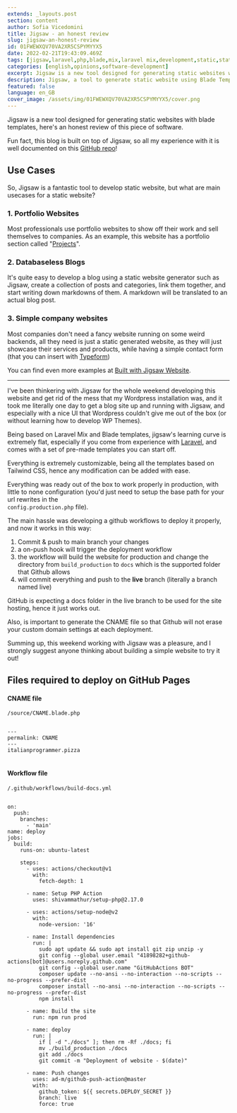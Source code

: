 ```yaml
---
extends: _layouts.post
section: content
author: Sofia Vicedomini
title: Jigsaw - an honest review
slug: jigsaw-an-honest-review
id: 01FWEWXQV70VA2XR5CSPYMYYX5
date: 2022-02-21T19:43:09.469Z
tags: [jigsaw,laravel,php,blade,mix,laravel mix,development,static,static website,generator]
categories: [english,opinions,software-development]
excerpt: Jigsaw is a new tool designed for generating static websites with blade templates, here's an honest review for this piece of software.
description: Jigsaw, a tool to generate static website using Blade Templates
featured: false
language: en_GB
cover_image: /assets/img/01FWEWXQV70VA2XR5CSPYMYYX5/cover.png
---
```


Jigsaw is a new tool designed for generating static websites with blade templates, here's an honest review of this piece
of software.

Fun fact, this blog is built on top of Jigsaw, so all my experience with it is well documented on
this [GitHub repo](//github.com/blacksoulgem95/blacksoulgem95.github.io)!

## Use Cases

So, Jigsaw is a fantastic tool to develop static website, but what are main usecases for a static website?

### 1. Portfolio Websites

Most professionals use portfolio websites to show off their work and sell themselves to companies. As an example, this
website has a portfolio section called "[Projects](/projects)".

### 2. Databaseless Blogs

It's quite easy to develop a blog using a static website generator such as Jigsaw, create a collection of posts and
categories, link them together, and start writing down markdowns of them. A markdown will be translated to an actual
blog post.

### 3. Simple company websites

Most companies don't need a fancy website running on some weird backends, all they need is just a static generated
website, as they will just showcase their services and products, while having a simple contact form (that you can insert
with [Typeform](//typeform.com?utm_source=italianprogrammer.pizza))

You can find even more examples at [Built with Jigsaw Website](//builtwithjigsaw.com?utm_source=italianprogrammer.pizza).

---

I've been thinkering with Jigsaw for the whole weekend developing this website and get rid of the mess that my Wordpress
installation was, and it took me literally one day to get a blog site up and running with Jigsaw, and especially with a
nice UI that Wordpress couldn't give me out of the box (or without learning how to develop WP Themes).

Being based on Laravel Mix and Blade templates, jigsaw's learning curve is extremely flat, especially if you come from
experience with [Laravel](//laravel.com?utm_source=italianprogrammer.pizza), and comes with a set of pre-made templates
you can start off.

Everything is extremely customizable, being all the templates based on Tailwind CSS, hence any modification can be added
with ease.

Everything was ready out of the box to work properly in production, with little to none configuration
(you'd just need to setup the base path for your url rewrites in the <code class="language-bash">
config.production.php</code> file).

The main hassle was developing a github workflows to deploy it properly, and now it works in this way:

1. Commit & push to main branch your changes
2. a on-push hook will trigger the deployment workflow
3. the workflow will build the website for production and change the directory from 
   <code>build_production</code> to <code>docs</code> which is the supported folder that Github allows
4. will commit everything and push to the **live** branch (literally a branch named live)

GitHub is expecting a docs folder in the live branch to be used for the site hosting, hence it just works out.

Also, is important to generate the CNAME file so that Github will not erase your custom domain settings at each
deployment.

Summing up, this weekend working with Jigsaw was a pleasure, and I strongly suggest anyone thinking about building a
simple website to try it out!

## Files required to deploy on GitHub Pages

#### CNAME file
<code>/source/CNAME.blade.php</code>

<pre>
<code class="language-markdown">
---
permalink: CNAME
---
italianprogrammer.pizza
</code>
</pre>

#### Workflow file
<code>/.github/workflows/build-docs.yml</code>

<pre>
<code class="language-yaml">
on:
  push:
    branches:
      - 'main'
name: deploy
jobs:
  build:
    runs-on: ubuntu-latest

    steps:
      - uses: actions/checkout@v1
        with:
          fetch-depth: 1

      - name: Setup PHP Action
        uses: shivammathur/setup-php@2.17.0

      - uses: actions/setup-node@v2
        with:
          node-version: '16'

      - name: Install dependencies
        run: |
          sudo apt update && sudo apt install git zip unzip -y
          git config --global user.email "41898282+github-actions[bot]@users.noreply.github.com"
          git config --global user.name "GitHubActions BOT"
          composer update --no-ansi --no-interaction --no-scripts --no-progress --prefer-dist
          composer install --no-ansi --no-interaction --no-scripts --no-progress --prefer-dist
          npm install

      - name: Build the site
        run: npm run prod

      - name: deploy
        run: |
          if [ -d "./docs" ]; then rm -Rf ./docs; fi
          mv ./build_production ./docs
          git add ./docs
          git commit -m "Deployment of website - $(date)"

      - name: Push changes
        uses: ad-m/github-push-action@master
        with:
          github_token: ${{ secrets.DEPLOY_SECRET }}
          branch: live
          force: true
</code>
</pre>